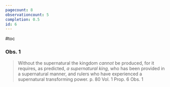```yaml
---
pagecount: 8
observationcount: 5
completion: 0.5
id: 6
---
```

#toc

### Obs. 1

> Without the supernatural the kingdom *cannot* be produced, for it requires, as predicted, *a supernatural king,* who has been provided in a supernatural manner, and rulers who have experienced a supernatural transforming power.
> p. 80 Vol. 1 Prop. 6 Obs. 1

